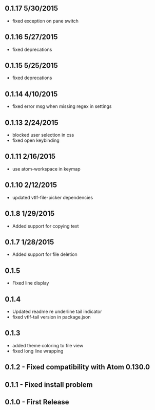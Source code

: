 
## 0.1.17 5/30/2015
  - fixed exception on pane switch
  
## 0.1.16 5/27/2015
  - fixed deprecations
  
## 0.1.15 5/25/2015
  - fixed deprecations
  
## 0.1.14 4/10/2015
  - fixed error msg when missing regex in settings
  
## 0.1.13 2/24/2015
  - blocked user selection in css
  - fixed open keybinding
  
## 0.1.11 2/16/2015
  - use atom-workspace in keymap

## 0.1.10 2/12/2015
  - updated vtlf-file-picker dependencies

## 0.1.8  1/29/2015
  - Added support for copying text

## 0.1.7  1/28/2015
  - Added support for file deletion

## 0.1.5
  - Fixed line display

## 0.1.4 
  - Updated readme re underline tail indicator
  - fixed vtlf-tail version in package.json

## 0.1.3
  - added theme coloring to file view
  - fixed long line wrapping

## 0.1.2 - Fixed compatibility with Atom 0.130.0

## 0.1.1 - Fixed install problem

## 0.1.0 - First Release
